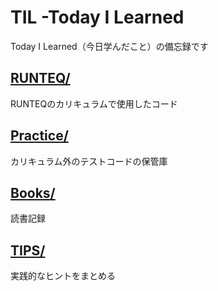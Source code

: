 # TIL -Today I Learned
Today I Learned（今日学んだこと）の備忘録です

 [RUNTEQ/](https://github.com/Iwasaki-Y0125/til/tree/main/RUNTEQ)
 ---
RUNTEQのカリキュラムで使用したコード


[Practice/](https://github.com/Iwasaki-Y0125/til/tree/main/Practice)
---
カリキュラム外のテストコードの保管庫


[Books/](https://github.com/Iwasaki-Y0125/til/tree/main/Books)
---
読書記録


[TIPS/](https://github.com/Iwasaki-Y0125/til/tree/main/TIPS)
---
実践的なヒントをまとめる
